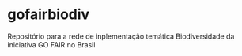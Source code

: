 # gofairbiodiv
Repositório para a rede de inplementação temática Biodiversidade da iniciativa GO FAIR no Brasil
